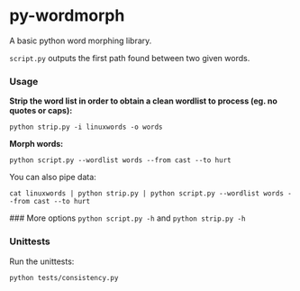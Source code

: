 py-wordmorph
============

A basic python word morphing library.

```script.py``` outputs the first path found between two given words.


### Usage
**Strip the word list in order to obtain a clean wordlist to process (eg. no quotes or caps):**
```
python strip.py -i linuxwords -o words
```

**Morph words:**
```
python script.py --wordlist words --from cast --to hurt
```

You can also pipe data:
```
cat linuxwords | python strip.py | python script.py --wordlist words --from cast --to hurt
```


### More options
```python script.py -h``` and ```python strip.py -h```


### Unittests
Run the unittests:
```
python tests/consistency.py
```
